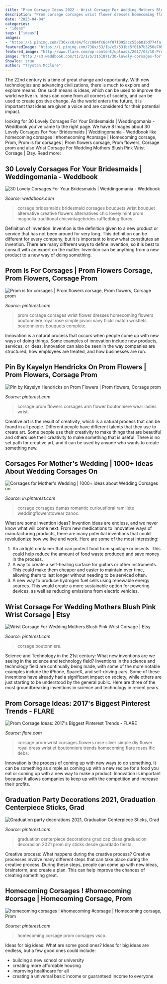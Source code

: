 ```yaml
---
title: "Prom Corsage Ideas 2022 - Wrist Corsage For Wedding Mothers Blush Pink Wrist Corsage"
description: "Prom corsage corsages wrist flower dresses homecoming flowers boutonniere royal rose simple jovani navy flickr match wristlets boutonnieres bouquets complete"
date: "2023-04-04"
categories:
- "ideas"
tags: ["ideas"]
images:
- "https://i.pinimg.com/736x/c0/84/fc/c084fc6c4f07f095acc55eb81bd774fa.jpg"
featuredImage: "https://i.pinimg.com/736x/53/1b/c5/531bc5f01b7b3250e7095c2f9ed59a73--prom-corsage-and-boutonniere-arm-corsage-prom.jpg"
featured_image: "http://www.flare.com/wp-content/uploads/2017/03/10-Prom-Corsage-Trends-Blue-3-e1490297628461.jpg"
image: "http://s3.weddbook.com/t1/2/1/5/2151871/30-lovely-corsages-for-your-bridesmaids-weddingomania.jpg"
ShowToc: true
author: "Trystan McClure"
---
```



The 22nd century is a time of great change and opportunity. With new technologies and advancing civilizations, there is much to explore and explore means. One such means is ideas, which can be used to improve the world we live in. Ideas can come from all corners of society, and can be used to create positive change. As the world enters the future, it is important that ideas are given a voice and are considered for their potential impact.

	

		
looking for 30 Lovely Corsages For Your Bridesmaids | Weddingomania - Weddbook you've came to the right page. We have 8 Images about 30 Lovely Corsages For Your Bridesmaids | Weddingomania - Weddbook like homecoming corsages ! #homecoming #corsage | Homecoming corsage, Prom, Prom is for corsages | Prom flowers corsage, Prom flowers, Corsage prom and also Wrist Corsage For Wedding Mothers Blush Pink Wrist Corsage | Etsy. Read more:
		
    
## 30 Lovely Corsages For Your Bridesmaids | Weddingomania - Weddbook

<img loading=lazy src="http://s3.weddbook.com/t1/2/1/5/2151871/30-lovely-corsages-for-your-bridesmaids-weddingomania.jpg" onerror="this.onerror=null;this.src='https://tse1.mm.bing.net/th?id=OIP.9sI61851X1uyDiNbuqx1sgHaLH&amp;pid=15.1';" alt="30 Lovely Corsages For Your Bridesmaids | Weddingomania - Weddbook">

_Source: weddbook.com_

>corsage bridesmaids bridesmaid corsages bouquets wrist bouquet alternative creative flowers alternatives chic lovely mint prom magnolia traditional chicvintagebrides ruffledblog flores. 

	

Definition of Invention:
Invention is the definition given to a new product or service that has not been around for very long. This definition can be different for every company, but it is important to know what constitutes an invention. There are many different ways to define invention, so it is best to consult with an expert on the matter. Invention can be anything from a new product to a new way of doing something.

    
## Prom Is For Corsages | Prom Flowers Corsage, Prom Flowers, Corsage Prom

<img loading=lazy src="https://i.pinimg.com/736x/c8/3e/c5/c83ec502262d2833e261a72bebfce524--crasage-for-prom-prom-corsages-.jpg" onerror="this.onerror=null;this.src='https://tse2.mm.bing.net/th?id=OIP.DyDpP_rZqgYkv1S4Vi65eQHaLI&amp;pid=15.1';" alt="Prom is for corsages | Prom flowers corsage, Prom flowers, Corsage prom">

_Source: pinterest.com_

>prom corsage corsages wrist flower dresses homecoming flowers boutonniere royal rose simple jovani navy flickr match wristlets boutonnieres bouquets complete. 

	

Innovation is a natural process that occurs when people come up with new ways of doing things. Some examples of innovation include new products, services, or ideas. Innovation can also be seen in the way companies are structured, how employees are treated, and how businesses are run.

    
## Pin By Kayelyn Hendricks On Prom Flowers | Prom Flowers, Corsage Prom

<img loading=lazy src="https://i.pinimg.com/736x/53/1b/c5/531bc5f01b7b3250e7095c2f9ed59a73--prom-corsage-and-boutonniere-arm-corsage-prom.jpg" onerror="this.onerror=null;this.src='https://tse1.mm.bing.net/th?id=OIP.uhWrj4zT827UDetmKy8npgHaLK&amp;pid=15.1';" alt="Pin by Kayelyn Hendricks on Prom Flowers | Prom flowers, Corsage prom">

_Source: pinterest.com_

>corsage prom flowers corsages arm flower boutonniere wear ladies wrist. 

	

Creative art is the result of creativity, which is a natural process that can be found in all people. Different people have different talents that they use to create art. Some people use their creativity to make things that are beautiful and others use their creativity to make something that is useful. There is no set path for creative art, and it can be used by anyone who wants to create something new.

    
## Corsages For Mother&#039;s Wedding | 1000+ Ideas About Wedding Corsages On

<img loading=lazy src="https://i.pinimg.com/originals/5c/eb/cf/5cebcf1333577e50203b366b5298b320.jpg" onerror="this.onerror=null;this.src='https://tse4.mm.bing.net/th?id=OIP.txhd-u08uQ6FfT6_EFJvmQHaLX&amp;pid=15.1';" alt="Corsages for Mother&#039;s Wedding | 1000+ ideas about Wedding Corsages on">

_Source: in.pinterest.com_

>corsage corsages damas romantic curiousfloral ramillete weddingflowerstowear zanox. 

	

What are some invention ideas?
Invention ideas are endless, and we never know what will come next. From new medications to innovative ways of manufacturing products, there are many potential inventions that could revolutionize how we live and work. Here are some of the most interesting: 
1. An airtight container that can protect food from spoilage or insects. This could help reduce the amount of food waste produced and save money in the process. 
2. A way to create a self-healing surface for guitars or other instruments. This could make them cheaper and easier to maintain over time, allowing them to last longer without needing to be serviced often. 
3. A new way to produce hydrogen fuel cells using renewable energy sources. This would create a more sustainable option for powering devices, as well as reducing emissions from electric vehicles. 

    
## Wrist Corsage For Wedding Mothers Blush Pink Wrist Corsage | Etsy

<img loading=lazy src="https://i.pinimg.com/736x/c8/92/70/c8927068ab3f1a7121c72191490629c1.jpg" onerror="this.onerror=null;this.src='https://tse4.mm.bing.net/th?id=OIP.WS_q-fPLtOOjD2BWA_gvQgHaHa&amp;pid=15.1';" alt="Wrist Corsage For Wedding Mothers Blush Pink Wrist Corsage | Etsy">

_Source: pinterest.com_

>corsage boutonniere. 

	

Science and Technology in the 21st century: What new inventions are we seeing in the science and technology field?
Inventions in the science and technology field are continually being made, with some of the more notable examples include the iPhone, SpaceX, and self-driving cars. Some of these inventions have already had a significant impact on society, while others are just starting to be understood by the general public. Here are three of the most groundbreaking inventions in science and technology in recent years.

    
## Prom Corsage Ideas: 2017&#039;s Biggest Pinterest Trends - FLARE

<img loading=lazy src="http://www.flare.com/wp-content/uploads/2017/03/10-Prom-Corsage-Trends-Blue-3-e1490297628461.jpg" onerror="this.onerror=null;this.src='https://tse1.mm.bing.net/th?id=OIP.WEjKXqGBlVFLRTw7RpXZXgHaJ5&amp;pid=15.1';" alt="Prom Corsage Ideas: 2017&#039;s Biggest Pinterest Trends - FLARE">

_Source: flare.com_

>corsage prom wrist corsages flowers rose silver simple diy flower royal dress wristlet boutonniere trends homecoming flare roses ific debs. 

	

Innovation is the process of coming up with new ways to do something. It can be something as simple as coming up with a new recipe for a food you eat or coming up with a new way to make a product. Innovation is important because it allows companies to keep up with the competition and increase their profits.

    
## Graduation Party Decorations 2021, Graduation Centerpiece Sticks, Grad

<img loading=lazy src="https://i.pinimg.com/736x/80/13/da/8013da17aaaf710f1acedae65893c65c.jpg" onerror="this.onerror=null;this.src='https://tse2.mm.bing.net/th?id=OIP.Op2MMGCc9A9oYjv3LeZHkAHaHa&amp;pid=15.1';" alt="Graduation party decorations 2021, Graduation Centerpiece Sticks, Grad">

_Source: pinterest.com_

>graduation centerpiece decorations grad cap class graduacion decoracion 2021 prom diy sticks desde guardado fiesta. 

	

Creative process: What happens during the creative process?
Creative processes involve many different steps that can take place during the creative process. During these steps, people can come up with new ideas, brainstorm, and create a plan. This can help improve the chances of creating something great.

    
## Homecoming Corsages ! #homecoming #corsage | Homecoming Corsage, Prom

<img loading=lazy src="https://i.pinimg.com/736x/c0/84/fc/c084fc6c4f07f095acc55eb81bd774fa.jpg" onerror="this.onerror=null;this.src='https://tse4.mm.bing.net/th?id=OIP.ryvDEibKqNQbqq1Xa-9AEgHaJ4&amp;pid=15.1';" alt="homecoming corsages ! #homecoming #corsage | Homecoming corsage, Prom">

_Source: pinterest.com_

>homecoming corsage prom corsages vsco. 

	

Ideas for big ideas: What are some good ones?
Ideas for big ideas are endless, but a few good ones could include: 
- building a new school or university 
- creating more affordable housing 
- improving healthcare for all 
- creating a universal basic income or guaranteed income to everyone

